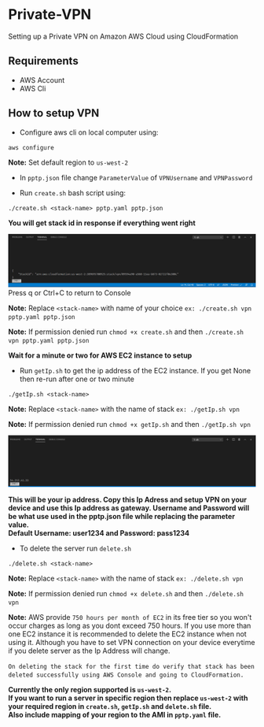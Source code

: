 # Private-VPN

Setting up a Private VPN on Amazon AWS Cloud using CloudFormation

## Requirements

- AWS Account
- AWS Cli

## How to setup VPN

- Configure aws cli on local computer using:

```
aws configure
```

**Note:** Set default region to `us-west-2`

- In `pptp.json` file change `ParameterValue` of `VPNUsername` and `VPNPassword`

* Run `create.sh` bash script using:

```
./create.sh <stack-name> pptp.yaml pptp.json
```

**You will get stack id in response if everything went right**

![create result](./images/create.png)
Press q or Ctrl+C to return to Console

**Note:** Replace `<stack-name>` with name of your choice `ex: ./create.sh vpn pptp.yaml pptp.json`

**Note:** If permission denied run `chmod +x create.sh` and then `./create.sh vpn pptp.yaml pptp.json`

**Wait for a minute or two for AWS EC2 instance to setup**

- Run `getIp.sh` to get the ip address of the EC2 instance. If you get None then re-run after one or two minute

```
./getIp.sh <stack-name>
```

**Note:** Replace `<stack-name>` with the name of stack `ex: ./getIp.sh vpn`

**Note:** If permission denied run `chmod +x getIp.sh` and then `./getIp.sh vpn`

![getIp result](./images/ip.png)

**This will be your ip address. Copy this Ip Adress and setup VPN on your device and use this Ip address as gateway. Username and Password will be what use used in the pptp.json file while replacing the parameter value.**
**<br>Default Username: user1234 and Password: pass1234**

- To delete the server run `delete.sh`

```
./delete.sh <stack-name>
```

**Note:** Replace `<stack-name>` with the name of stack `ex: ./delete.sh vpn`

**Note:** If permission denied run `chmod +x delete.sh` and then `./delete.sh vpn`

**Note:** AWS provide `750 hours per month of EC2` in its free tier so you won't occur charges as long as you dont exceed 750 hours. If you use more than one EC2 instance it is recommended to delete the EC2 instance when not using it. Although you have to set VPN connection on your device everytime if you delete server as the Ip Address will change.

`On deleting the stack for the first time do verify that stack has been deleted successfully using AWS Console and going to CloudFormation.`

**Currently the only region supported is `us-west-2`.
<br>If you want to run a server in specific region then replace `us-west-2` with your required region in `create.sh`, `getIp.sh` and `delete.sh` file.
<br>Also include mapping of your region to the AMI in `pptp.yaml` file.**
